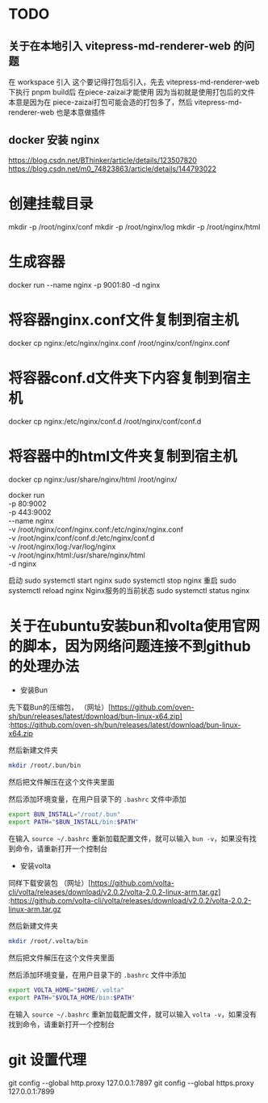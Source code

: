# TODO

## 关于在本地引入 vitepress-md-renderer-web 的问题

在 workspace 引入 这个要记得打包后引入，先去 vitepress-md-renderer-web 下执行 pnpm build后 在piece-zaizai才能使用
因为当初就是使用打包后的文件  本意是因为在 piece-zaizai打包可能会造的打包多了，然后 vitepress-md-renderer-web 也是本意做插件

## docker 安装 nginx 
https://blog.csdn.net/BThinker/article/details/123507820
https://blog.csdn.net/m0_74823863/article/details/144793022

# 创建挂载目录
mkdir -p /root/nginx/conf
mkdir -p /root/nginx/log
mkdir -p /root/nginx/html

# 生成容器
docker run --name nginx -p 9001:80 -d nginx
# 将容器nginx.conf文件复制到宿主机
docker cp nginx:/etc/nginx/nginx.conf /root/nginx/conf/nginx.conf
# 将容器conf.d文件夹下内容复制到宿主机
docker cp nginx:/etc/nginx/conf.d /root/nginx/conf/conf.d
# 将容器中的html文件夹复制到宿主机
docker cp nginx:/usr/share/nginx/html /root/nginx/



docker run \
-p 80:9002 \
-p 443:9002 \
--name nginx \
-v /root/nginx/conf/nginx.conf:/etc/nginx/nginx.conf \
-v /root/nginx/conf/conf.d:/etc/nginx/conf.d \
-v /root/nginx/log:/var/log/nginx \
-v /root/nginx/html:/usr/share/nginx/html \
-d nginx


启动
sudo systemctl start nginx
sudo systemctl stop nginx
重启
sudo systemctl reload nginx
Nginx服务的当前状态
sudo systemctl status nginx


# 关于在ubuntu安装bun和volta使用官网的脚本，因为网络问题连接不到github的处理办法

+ 安装Bun

先下载Bun的压缩包，
（网址）[https://github.com/oven-sh/bun/releases/latest/download/bun-linux-x64.zip] :https://github.com/oven-sh/bun/releases/latest/download/bun-linux-x64.zip

然后新建文件夹

```bash
mkdir /root/.bun/bin
```

然后把文件解压在这个文件夹里面


然后添加环境变量，在用户目录下的 `.bashrc` 文件中添加

```bash
export BUN_INSTALL="/root/.bun"
export PATH="$BUN_INSTALL/bin:$PATH"
```
在输入 `source ~/.bashrc` 重新加载配置文件，就可以输入 `bun -v`，如果没有找到命令，请重新打开一个控制台

+ 安装volta

同样下载安装包
（网址）[https://github.com/volta-cli/volta/releases/download/v2.0.2/volta-2.0.2-linux-arm.tar.gz] :https://github.com/volta-cli/volta/releases/download/v2.0.2/volta-2.0.2-linux-arm.tar.gz

然后新建文件夹

```bash
mkdir /root/.volta/bin
```

然后把文件解压在这个文件夹里面

然后添加环境变量，在用户目录下的 `.bashrc` 文件中添加

```bash
export VOLTA_HOME="$HOME/.volta"
export PATH="$VOLTA_HOME/bin:$PATH" 
```
在输入 `source ~/.bashrc` 重新加载配置文件，就可以输入 `volta -v`，如果没有找到命令，请重新打开一个控制台

# git 设置代理

git config --global http.proxy 127.0.0.1:7897
git config --global https.proxy 127.0.0.1:7899